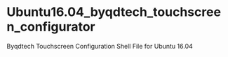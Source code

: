 # Ubuntu16.04_byqdtech_touchscreen_configurator
Byqdtech Touchscreen Configuration Shell File for Ubuntu 16.04 
